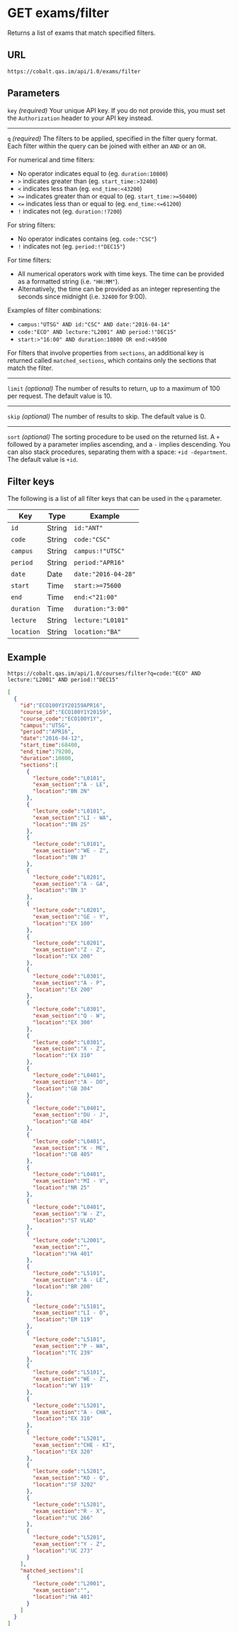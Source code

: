 # GET exams/filter

Returns a list of exams that match specified filters.

## URL

```
https://cobalt.qas.im/api/1.0/exams/filter
```

## Parameters

`key` _(required)_
Your unique API key. If you do not provide this, you must set the `Authorization` header to your API key instead.
- - -
`q` _(required)_
The filters to be applied, specified in the filter query format. Each filter within the query can be joined with either an `AND` or an `OR`.

For numerical and time filters:
* No operator indicates equal to (eg. `duration:10800`)
* `>` indicates greater than (eg. `start_time:>32400`)
* `<` indicates less than (eg. `end_time:<43200`)
* `>=` indicates greater than or equal to (eg. `start_time:>=50400`)
* `<=` indicates less than or equal to (eg. `end_time:<=61200`)
* `!` indicates not (eg. `duration:!7200`)

For string filters:
* No operator indicates contains (eg. `code:"CSC"`)
* `!` indicates not (eg. `period:!"DEC15"`)

For time filters:
* All numerical operators work with time keys. The time can be provided as a formatted string (i.e. `"HH:MM"`).
* Alternatively, the time can be provided as an integer representing the seconds since midnight (i.e. `32400` for 9:00).

Examples of filter combinations:
* `campus:"UTSG" AND id:"CSC" AND date:"2016-04-14"`
* `code:"ECO" AND lecture:"L2001" AND period:!"DEC15"`
* `start:>"16:00" AND duration:10800 OR end:<49500`

For filters that involve properties from `sections`, an additional key is returned called `matched_sections`, which contains only the sections that match the filter.
- - -
`limit` _(optional)_
The number of results to return, up to a maximum of 100 per request. The default value is 10.
- - -
`skip` _(optional)_
The number of results to skip. The default value is 0.
- - -
`sort` _(optional)_
The sorting procedure to be used on the returned list. A `+` followed by a parameter implies ascending, and a `-` implies descending. You can also stack procedures, separating them with a space: `+id -department`. The default value is `+id`.

## Filter keys

The following is a list of all filter keys that can be used in the `q` parameter.

| Key            | Type   | Example                          |
|----------------|--------|----------------------------------|
| `id`           | String | `id:"ANT"`                       |
| `code`         | String | `code:"CSC"`                     |
| `campus`       | String | `campus:!"UTSC"`                 |
| `period`       | String | `period:"APR16"`                 |
| `date`         | Date   | `date:"2016-04-28"`              |
| `start`        | Time   | `start:>=75600`                  |
| `end`          | Time   | `end:<"21:00"`                   |
| `duration`     | Time   | `duration:"3:00"`                |
| `lecture`      | String | `lecture:"L0101"`                |
| `location`     | String | `location:"BA"`                  |

## Example

```
https://cobalt.qas.im/api/1.0/courses/filter?q=code:"ECO" AND lecture:"L2001" AND period:!"DEC15"
```

```json
[
  {
    "id":"ECO100Y1Y20159APR16",
    "course_id":"ECO100Y1Y20159",
    "course_code":"ECO100Y1Y",
    "campus":"UTSG",
    "period":"APR16",
    "date":"2016-04-12",
    "start_time":68400,
    "end_time":79200,
    "duration":10800,
    "sections":[
      {
        "lecture_code":"L0101",
        "exam_section":"A - LE",
        "location":"BN 2N"
      },
      {
        "lecture_code":"L0101",
        "exam_section":"LI - WA",
        "location":"BN 2S"
      },
      {
        "lecture_code":"L0101",
        "exam_section":"WE - Z",
        "location":"BN 3"
      },
      {
        "lecture_code":"L0201",
        "exam_section":"A - GA",
        "location":"BN 3"
      },
      {
        "lecture_code":"L0201",
        "exam_section":"GE - Y",
        "location":"EX 100"
      },
      {
        "lecture_code":"L0201",
        "exam_section":"Z - Z",
        "location":"EX 200"
      },
      {
        "lecture_code":"L0301",
        "exam_section":"A - P",
        "location":"EX 200"
      },
      {
        "lecture_code":"L0301",
        "exam_section":"Q - W",
        "location":"EX 300"
      },
      {
        "lecture_code":"L0301",
        "exam_section":"X - Z",
        "location":"EX 310"
      },
      {
        "lecture_code":"L0401",
        "exam_section":"A - DO",
        "location":"GB 304"
      },
      {
        "lecture_code":"L0401",
        "exam_section":"DU - J",
        "location":"GB 404"
      },
      {
        "lecture_code":"L0401",
        "exam_section":"K - ME",
        "location":"GB 405"
      },
      {
        "lecture_code":"L0401",
        "exam_section":"MI - V",
        "location":"NR 25"
      },
      {
        "lecture_code":"L0401",
        "exam_section":"W - Z",
        "location":"ST VLAD"
      },
      {
        "lecture_code":"L2001",
        "exam_section":"",
        "location":"HA 401"
      },
      {
        "lecture_code":"L5101",
        "exam_section":"A - LE",
        "location":"BR 200"
      },
      {
        "lecture_code":"L5101",
        "exam_section":"LI - O",
        "location":"EM 119"
      },
      {
        "lecture_code":"L5101",
        "exam_section":"P - WA",
        "location":"TC 239"
      },
      {
        "lecture_code":"L5101",
        "exam_section":"WE - Z",
        "location":"WY 119"
      },
      {
        "lecture_code":"L5201",
        "exam_section":"A - CHA",
        "location":"EX 310"
      },
      {
        "lecture_code":"L5201",
        "exam_section":"CHE - KI",
        "location":"EX 320"
      },
      {
        "lecture_code":"L5201",
        "exam_section":"KO - Q",
        "location":"SF 3202"
      },
      {
        "lecture_code":"L5201",
        "exam_section":"R - X",
        "location":"UC 266"
      },
      {
        "lecture_code":"L5201",
        "exam_section":"Y - Z",
        "location":"UC 273"
      }
    ],
    "matched_sections":[
      {
        "lecture_code":"L2001",
        "exam_section":"",
        "location":"HA 401"
      }
    ]
  }
]
```
